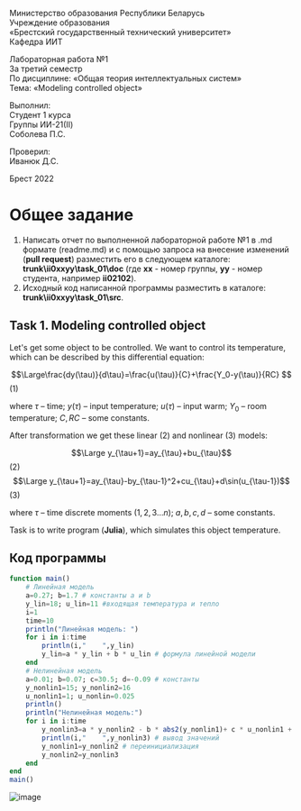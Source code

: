 Министерство образования Республики Беларусь <br/>
Учреждение образования <br/>
«Брестский государственный технический университет» <br/>
Кафедра ИИТ <br/>

Лабораторная работа №1 <br/>
За третий семестр <br/>
По дисциплине: «Общая теория интеллектуальных систем» <br/>
Тема: «Modeling controlled object» <br/>

Выполнил: <br/>
Студент 1 курса <br/>
Группы ИИ-21(II) <br/>
Соболева П.С. <br/>

Проверил: <br/>
Иванюк Д.С. <br/>

Брест 2022 <br/>

# Общее задание #
1. Написать отчет по выполненной лабораторной работе №1 в .md формате (readme.md) и с помощью запроса на внесение изменений (**pull request**) разместить его в следующем каталоге: **trunk\ii0xxyy\task_01\doc** (где **xx** - номер группы, **yy** - номер студента, например **ii02102**).
2. Исходный код написанной программы разместить в каталоге: **trunk\ii0xxyy\task_01\src**.

## Task 1. Modeling controlled object ##
Let's get some object to be controlled. We want to control its temperature, which can be described by this differential equation:

$$\Large\frac{dy(\tau)}{d\tau}=\frac{u(\tau)}{C}+\frac{Y_0-y(\tau)}{RC} $$ (1)

where $\tau$ – time; $y(\tau)$ – input temperature; $u(\tau)$ – input warm; $Y_0$ – room temperature; $C,RC$ – some constants.

After transformation we get these linear (2) and nonlinear (3) models:

$$\Large y_{\tau+1}=ay_{\tau}+bu_{\tau}$$ (2)
$$\Large y_{\tau+1}=ay_{\tau}-by_{\tau-1}^2+cu_{\tau}+d\sin(u_{\tau-1})$$ (3)

where $\tau$ – time discrete moments ($1,2,3{\dots}n$); $a,b,c,d$ – some constants.

Task is to write program (**Julia**), which simulates this object temperature.


## Код программы ##


``` julia
function main()   
    # Линейная модель
    a=0.27; b=1.7 # константы a и b
    y_lin=18; u_lin=11 #входящая температура и тепло
    i=1
    time=10 
    println("Линейная модель: ")
    for i in i:time 
        println(i,"    ",y_lin)
        y_lin=a * y_lin + b * u_lin # формула линейной модели
    end
    # Нелинейная модель
    a=0.01; b=0.07; c=30.5; d=-0.09 # константы
    y_nonlin1=15; y_nonlin2=16
    u_nonlin1=1; u_nonlin=0.025
    println()
    println("Нелинейная модель:")
    for i in i:time
        y_nonlin3=a * y_nonlin2 - b * abs2(y_nonlin1)+ c * u_nonlin1 + d * sin(u_nonlin)# формула нелинейной модели
        println(i,"    ",y_nonlin3) # вывод значений
        y_nonlin1=y_nonlin2 # переинициализация
        y_nonlin2=y_nonlin3
    end     
end
main()   
```
![image](https://user-images.githubusercontent.com/113055441/191745002-d62c52cf-6124-4c95-9242-8cacf3a872d2.png)
